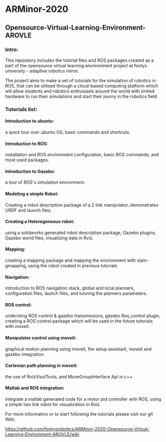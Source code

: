 # ARMinor-2020
## Opensource-Virtual-Learning-Environment-AROVLE

### Intro:
This repository includes the tutorial files and ROS packages created as a part of the opensource virtual learning envrironment project at fontys university - adaptive robotics minor.

The project aims to make a set of tutorials for the simulation of robotics in ROS, that can be utilised through a cloud-based computing platform which will allow students and robotics enthusiasts around the world with limited hardware to run their simulations and start their journy in the robotics field.

### Tutorials list:

#### Introduction to ubuntu: 
a quick tour over ubuntu OS, basic commands and shortcuts.

#### Introduction to ROS: 
installation and ROS environment configuration, basic ROS commands, and most used packages.

#### Introduction to Gazebo: 
a tour of ROS's simulation envronment.

#### Modeling a simple Robot: 
Creating a robot description package of a 2 link manipulator, demonstrates URDF and launch files.

#### Creating a Heterogeneous robot: 
using a solidworks generated robot description package, Gazebo plugins, Gazebo world files, visualizing data in Rviz.

#### Mapping: 
creating a mapping package and mapping the environment with slam-gmapping, using the robot created in previous tutorials

#### Navigation: 
introduction to ROS navigation stack, global and local planners, configuration files, launch files, and tunning the planners parameters.

#### ROS control: 
understing ROS control & gazebo transmissions, gazebo Ros_control plugin, creating a ROS control package which will be used in the future tutorials    with moveit.

#### Manipulator control using moveit: 
graphical motion planning using moveit, the setup assistant, moveit and gazebo integration.

#### Cartesian path planning in moveit: 
the use of RvizVisulTools, and MoveGroupInterface Api in c++. 

#### Matlab and ROS integration: 
integrate a matlab generated code for a motor pid controller with ROS, using a simple two link robot for visualization in Rviz.






For more informatino or to start following the tutorials please visit our git Wiki:

https://github.com/fontysrobotics/ARMinor-2020-Opensource-Virtual-Learning-Environment-AROVLE/wiki


